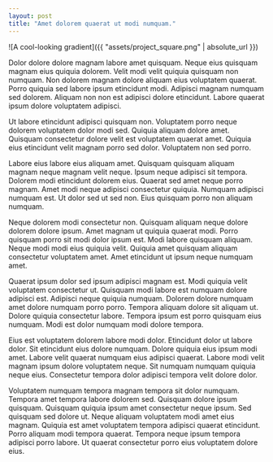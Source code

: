 ```yaml
---
layout: post
title: "Amet dolorem quaerat ut modi numquam."
---
```


![A cool-looking gradient]({{ "assets/project_square.png" | absolute_url }})

Dolor dolore dolore magnam labore amet quisquam. Neque eius quisquam magnam eius quiquia dolorem. Velit modi velit quiquia quisquam non numquam. Non dolorem magnam dolore aliquam eius voluptatem quaerat. Porro quiquia sed labore ipsum etincidunt modi. Adipisci magnam numquam sed dolorem. Aliquam non non est adipisci dolore etincidunt. Labore quaerat ipsum dolore voluptatem adipisci.

<!--more-->

Ut labore etincidunt adipisci quisquam non. Voluptatem porro neque dolorem voluptatem dolor modi sed. Quiquia aliquam dolore amet. Quisquam consectetur dolore velit est voluptatem quaerat amet. Quiquia eius etincidunt velit magnam porro sed dolor. Voluptatem non sed porro.

Labore eius labore eius aliquam amet. Quisquam quisquam aliquam magnam neque magnam velit neque. Ipsum neque adipisci sit tempora. Dolorem modi etincidunt dolorem eius. Quaerat sed amet neque porro magnam. Amet modi neque adipisci consectetur quiquia. Numquam adipisci numquam est. Ut dolor sed ut sed non. Eius quisquam porro non aliquam numquam.

Neque dolorem modi consectetur non. Quisquam aliquam neque dolore dolorem dolore ipsum. Amet magnam ut quiquia quaerat modi. Porro quisquam porro sit modi dolor ipsum est. Modi labore quisquam aliquam. Neque modi modi eius quiquia velit. Quiquia amet quisquam aliquam consectetur voluptatem amet. Amet etincidunt ut ipsum neque numquam amet.

Quaerat ipsum dolor sed ipsum adipisci magnam est. Modi quiquia velit voluptatem consectetur ut. Quisquam modi labore est numquam dolore adipisci est. Adipisci neque quiquia numquam. Dolorem dolore numquam amet dolore numquam porro porro. Tempora aliquam dolore sit aliquam ut. Dolore quiquia consectetur labore. Tempora ipsum est porro quisquam eius numquam. Modi est dolor numquam modi dolore tempora.

Eius est voluptatem dolorem labore modi dolor. Etincidunt dolor ut labore dolor. Sit etincidunt eius dolore numquam. Dolore quiquia eius ipsum modi amet. Labore velit quaerat numquam eius adipisci quaerat. Labore modi velit magnam ipsum dolore voluptatem neque. Sit numquam numquam quiquia neque eius. Consectetur tempora dolor adipisci tempora velit dolore dolor.

Voluptatem numquam tempora magnam tempora sit dolor numquam. Tempora amet tempora labore dolorem sed. Quisquam dolore ipsum quisquam. Quisquam quiquia ipsum amet consectetur neque ipsum. Sed quisquam sed dolore ut. Neque aliquam voluptatem modi amet eius magnam. Quiquia est amet voluptatem tempora adipisci quaerat etincidunt. Porro aliquam modi tempora quaerat. Tempora neque ipsum tempora adipisci porro labore. Ut quaerat consectetur porro eius voluptatem dolore eius.